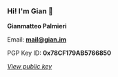 ### Hi! I'm Gian 👋

**Gianmatteo Palmieri** 

Email: **mail@gian.im**

PGP Key ID: **0x78CF179AB5766850**

*[View public key](https://github.com/mrgian/mrgian/raw/main/public.key)*

